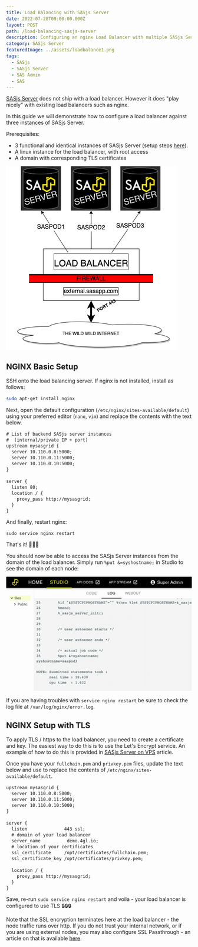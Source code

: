 ```yaml
---
title: Load Balancing with SASjs Server
date: 2022-07-28T09:00:00.000Z
layout: POST
path: /load-balancing-sasjs-server
description: Configuring an nginx Load Balancer with multiple SASjs Server Instances
category: SASjs Server
featuredImage: ../assets/loadbalance1.png
tags:
  - SASjs
  - SASjs Server
  - SAS Admin
  - SAS
---
```


[SASjs Server](https://server.sasjs.io) does not ship with a load balancer.  However it does "play nicely" with existing load balancers such as nginx.

In this guide we will demonstrate how to configure a load balancer against three instances of SASjs Server.

Prerequisites:

* 3 functional and identical instances of SASjs Server (setup steps [here](/sasjs-server-on-vps)).
* A linux instance for the load balancer, with root access
* A domain with corresponding TLS certificates

![](../assets/loadbalance1.png)


## NGINX Basic Setup

SSH onto the load balancing server.  If nginx is not installed, install as follows:

```bash
sudo apt-get install nginx
```

Next, open the default configuration (`/etc/nginx/sites-available/default`) using your preferred editor (`nano`, `vim`) and replace the contents with the text below.

```
# List of backend SASjs server instances
#  (internal/private IP + port)
upstream mysasgrid {
  server 10.110.0.8:5000;
  server 10.110.0.11:5000;
  server 10.110.0.10:5000;
}

server {
  listen 80;
  location / {
    proxy_pass http://mysasgrid;
  }
}
```

And finally, restart nginx:

```
sudo service nginx restart
```

That's it! 🚀🚀🚀

You should now be able to access the SASjs Server instances from the domain of the load balancer.  Simply run `%put &=syshostname;` in Studio to see the domain of each node:

![](../assets/loadbalance.gif)


If you are having troubles with `service nginx restart` be sure to check the log file at `/var/log/nginx/error.log`.


## NGINX Setup with TLS

To apply TLS / https to the load balancer, you need to create a certificate and key.  The easiest way to do this is to use the Let's Encrypt service.  An example of how to do this is provided in [SASjs Server on VPS](/sasjs-server-on-vps) article.

Once you have your `fullchain.pem` and `privkey.pem` files, update the text below and use to replace the contents of `/etc/nginx/sites-available/default`.

```
upstream mysasgrid {
  server 10.110.0.8:5000;
  server 10.110.0.11:5000;
  server 10.110.0.10:5000;
}

server {
  listen              443 ssl;
  # domain of your load balancer
  server_name          demo.4gl.io;
  # location of your certificates
  ssl_certificate     /opt/certificates/fullchain.pem;
  ssl_certificate_key /opt/certificates/privkey.pem;

  location / {
    proxy_pass http://mysasgrid;
  }
}
```

Save, re-run `sudo service nginx restart` and voila - your load balancer is configured to use TLS 🔒🔒🔒

Note that the SSL encryption terminates here at the load balancer - the node traffic runs over http. If you do not trust your internal network, or if you are using external nodes, you may also configure SSL Passthrough - an article on that is available [here](https://www.cyberciti.biz/faq/configure-nginx-ssltls-passthru-with-tcp-load-balancing/).


